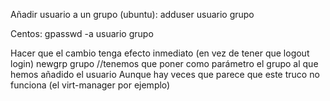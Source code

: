 Añadir usuario a un grupo (ubuntu):
adduser usuario grupo

Centos:
gpasswd -a usuario grupo

Hacer que el cambio tenga efecto inmediato (en vez de tener que logout login)
newgrp grupo  //tenemos que poner como parámetro el grupo al que hemos añadido el usuario
Aunque hay veces que parece que este truco no funciona (el virt-manager por ejemplo)
